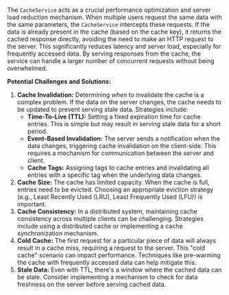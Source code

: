 The `CacheService` acts as a crucial performance optimization and server load reduction mechanism. When multiple users request the same data with the same parameters, the `CacheService` intercepts these requests. If the data is already present in the cache (based on the cache key), it returns the cached response directly, avoiding the need to make an HTTP request to the server. This significantly reduces latency and server load, especially for frequently accessed data. By serving responses from the cache, the service can handle a larger number of concurrent requests without being overwhelmed.

**Potential Challenges and Solutions:**

1.  **Cache Invalidation:** Determining *when* to invalidate the cache is a complex problem. If the data on the server changes, the cache needs to be updated to prevent serving stale data. Strategies include:
    *   **Time-To-Live (TTL):** Setting a fixed expiration time for cache entries. This is simple but may result in serving stale data for a short period.
    *   **Event-Based Invalidation:**  The server sends a notification when the data changes, triggering cache invalidation on the client-side.  This requires a mechanism for communication between the server and client.
    *   **Cache Tags:** Assigning tags to cache entries and invalidating all entries with a specific tag when the underlying data changes.
2.  **Cache Size:** The cache has limited capacity. When the cache is full, entries need to be evicted. Choosing an appropriate eviction strategy (e.g., Least Recently Used (LRU), Least Frequently Used (LFU)) is important.
3.  **Cache Consistency:** In a distributed system, maintaining cache consistency across multiple clients can be challenging. Strategies include using a distributed cache or implementing a cache synchronization mechanism.
4.  **Cold Cache:** The first request for a particular piece of data will always result in a cache miss, requiring a request to the server. This "cold cache" scenario can impact performance. Techniques like pre-warming the cache with frequently accessed data can help mitigate this.
5. **Stale Data:** Even with TTL, there's a window where the cached data can be stale. Consider implementing a mechanism to check for data freshness on the server before serving cached data.